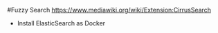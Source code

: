 #Fuzzy Search
https://www.mediawiki.org/wiki/Extension:CirrusSearch
- Install ElasticSearch as Docker